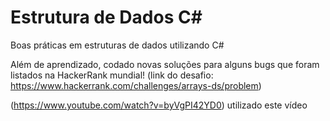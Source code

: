 # Estrutura de Dados C#

Boas práticas em estruturas de dados utilizando C#

Além de aprendizado, codado novas soluções para alguns bugs que foram listados na HackerRank mundial!
(link do desafio: https://www.hackerrank.com/challenges/arrays-ds/problem)

(https://www.youtube.com/watch?v=byVgPI42YD0) utilizado este vídeo
